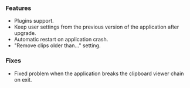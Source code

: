 ### Features
* Plugins support.
* Keep user settings from the previous version of the application after upgrade.
* Automatic restart on application crash.
* "Remove clips older than..." setting.

### Fixes
* Fixed problem when the application breaks the clipboard viewer chain on exit.
